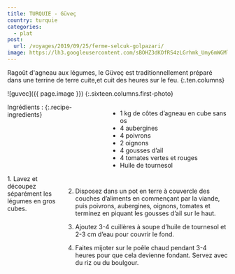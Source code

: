 ```yaml
---
title: TURQUIE - Güveç
country: turquie
categories:
  - plat
post:
  url: /voyages/2019/09/25/ferme-selcuk-golpazari/
image: https://lh3.googleusercontent.com/sBOHZ3dKOfRS4zLGrhmk_Umy6mWGMl78y-W2xNyyZOCyfm5luYl_desq7pAPFxFKp2K9lUvWQLg5Qb5pGeTYbEj6n3Oji9Gvfc5FJdgY48oyFdAX0gLP3haL4n60B19HsrUrDzKQWFpqX0wVmgolgf2NA8qkk4Obzy_Rgb8rLLB55d3EVMAhJIlxajHoF8z6WzWk9h-xTsaHTk9RlnaA9opV0V3gPuqf-BcwtDe60SswwzAsHZUGot5mJZi6pHIsaPDeV7FsQNNtl63m1CUP8_M4oF7c2Jq9hDyqy8xCoxrv3T12Qq2eraN3H0_hO3U38pbI83zndza_3DVL3WVeUwWaUYqxH7CKaAo1QVOtXvEvVAvPYe9Ky4xhWDvcvCsACr30G_SZuI2-jmU1Gp-EkMBoCMuN_M4wMZpKlr1waiO6RCZneCP1Hu6a9GhponDakPe4Dth7hav_FexEm7x-zc6bWPDTu06PJcLXZAdRp7uKVpMTvp10pfEkQxFEUICsnw9_Rmw94jDTlGLWZTRgwcl3-WgVvCXoYdZ4HVaF0WUwTswr7QwjZaksFc3mQ6yVp5veYHYI8t3KOuSP3N_f1A3Gmh898mMSoKKT9hR1ReZ6fej4TsT5H-AsyLso1VsO-wYEtAsIHXFmUCY72c4RIfCZLZlqNWNL0lkl67oK0Lb9AcG9awcZoDQwr1SWK-Iu6SyDqkk-pIy_7tKn-4Nqgs_eRF2ONB9QpeAAOEJGD863tG5Y=w900
---
```


Ragoût d'agneau aux légumes, le Güveç est traditionnellement préparé dans une terrine de terre cuite,et cuit des heures sur le feu. 
{:.ten.columns}

<!--fin extrait-->

![guvec]({{ page.image }})
{:.sixteen.columns.first-photo}

<div class="four columns" markdown="1">
Ingrédients :
{:.recipe-ingredients}

- 1 kg de côtes d’agneau en cube sans os
- 4 aubergines
- 4 poivrons
- 2 oignons
- 4 gousses d’ail
- 4 tomates vertes et rouges
- Huile de tournesol
</div>

<div class="ten columns" markdown="1">
1. Lavez et découpez séparément les légumes en gros cubes.

2. Disposez dans un pot en terre à couvercle des couches d’aliments en commençant par la viande, puis poivrons, aubergines, oignons, tomates et terminez en piquant les gousses d’ail sur le haut.

3. Ajoutez 3-4 cuillères à soupe d’huile de tournesol et 2-3 cm d’eau pour couvrir le fond.

4. Faites mijoter sur le poêle chaud pendant 3-4 heures pour que cela devienne fondant. Servez avec du riz ou du boulgour.
</div>
